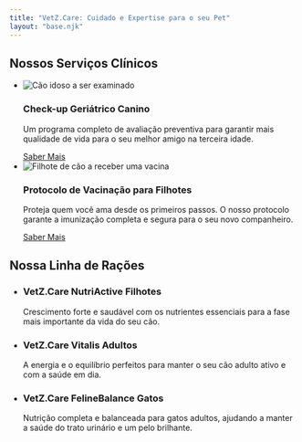 ```yaml
---
title: "VetZ.Care: Cuidado e Expertise para o seu Pet"
layout: "base.njk"
---
```

<div class="container">
  <h2 class="section-title">Nossos Serviços Clínicos</h2>
  <ul class="card-grid">
    <li class="card">
      <img src="https://images.unsplash.com/photo-1548199973-03cce0bbc87b?q=80&w=2069" alt="Cão idoso a ser examinado" class="card-image">
      <div class="card-content">
        <h3>Check-up Geriátrico Canino</h3>
        <p>Um programa completo de avaliação preventiva para garantir mais qualidade de vida para o seu melhor amigo na terceira idade.</p>
        <a href="#" class="cta-button">Saber Mais</a>
      </div>
    </li>
    <li class="card">
      <img src="https://images.unsplash.com/photo-1583337130417-2346a5be24c1?q=80&w=2070" alt="Filhote de cão a receber uma vacina" class="card-image">
      <div class="card-content">
        <h3>Protocolo de Vacinação para Filhotes</h3>
        <p>Proteja quem você ama desde os primeiros passos. O nosso protocolo garante a imunização completa e segura para o seu novo companheiro.</p>
        <a href="#" class="cta-button">Saber Mais</a>
      </div>
    </li>
  </ul>

  <h2 class="section-title">Nossa Linha de Rações</h2>
  <ul class="card-grid">
    <li class="card">
      <div class="card-content">
        <h3>VetZ.Care NutriActive Filhotes</h3>
        <p>Crescimento forte e saudável com os nutrientes essenciais para a fase mais importante da vida do seu cão.</p>
      </div>
    </li>
    <li class="card">
      <div class="card-content">
        <h3>VetZ.Care Vitalis Adultos</h3>
        <p>A energia e o equilíbrio perfeitos para manter o seu cão adulto ativo e com a saúde em dia.</p>
      </div>
    </li>
    <li class="card">
      <div class="card-content">
        <h3>VetZ.Care FelineBalance Gatos</h3>
        <p>Nutrição completa e balanceada para gatos adultos, ajudando a manter a saúde do trato urinário e um pelo brilhante.</p>
      </div>
    </li>
  </ul>
</div>
